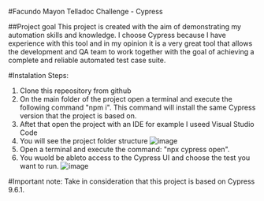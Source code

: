 #Facundo Mayon Telladoc Challenge - Cypress

##Project goal
This project is created with the aim of demonstrating my automation skills and knowledge.
I choose Cypress because I have experience with this tool and in my opinion it is a very great tool that allows the development and QA team to work together with the goal of achieving a complete and reliable automated test case suite.

#Instalation Steps:
1) Clone this repeository from github
2) On the main folder of the project open a terminal and execute the following command "npm i". This command will install the same Cypress version that the project is based on.
3) Aftet that open the project with an IDE for example I useed Visual Studio Code
4) You will see the project folder structure
![image](https://user-images.githubusercontent.com/104914131/215789843-9a70555d-a686-411d-b374-a913ad629a04.png)
5) Open a terminal and execute the command: "npx cypress open".
6) You wuold be ableto access to the Cypress UI and choose the test you want to run.
![image](https://user-images.githubusercontent.com/104914131/215790399-7d04cf1d-1a8d-4ef4-89c5-ea308763e847.png)

#Important note: Take in consideration that this project is based on Cypress 9.6.1.
